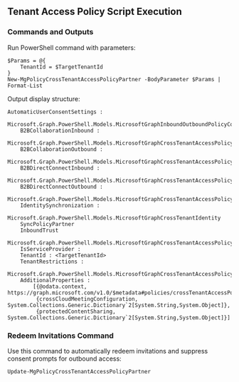 ## Tenant Access Policy Script Execution

### Commands and Outputs

Run PowerShell command with parameters:

```
$Params = @{
    TenantId = $TargetTenantId
}
New-MgPolicyCrossTenantAccessPolicyPartner -BodyParameter $Params | Format-List
```

Output display structure:

```
AutomaticUserConsentSettings :
    Microsoft.Graph.PowerShell.Models.MicrosoftGraphInboundOutboundPolicyConfiguration
    B2BCollaborationInbound :
        Microsoft.Graph.PowerShell.Models.MicrosoftGraphCrossTenantAccessPolicyB2BSetting
    B2BCollaborationOutbound :
        Microsoft.Graph.PowerShell.Models.MicrosoftGraphCrossTenantAccessPolicyB2BSetting
    B2BDirectConnectInbound :
        Microsoft.Graph.PowerShell.Models.MicrosoftGraphCrossTenantAccessPolicyB2BSetting
    B2BDirectConnectOutbound :
        Microsoft.Graph.PowerShell.Models.MicrosoftGraphCrossTenantAccessPolicyB2BSetting
    IdentitySynchronization :
        Microsoft.Graph.PowerShell.Models.MicrosoftGraphCrossTenantIdentity
    SyncPolicyPartner
    InboundTrust
        Microsoft.Graph.PowerShell.Models.MicrosoftGraphCrossTenantAccessPolicyInboundTrust
    IsServiceProvider : 
    TenantId : <TargetTenantId>
    TenantRestrictions :
        Microsoft.Graph.PowerShell.Models.MicrosoftGraphCrossTenantAccessPolicyTenantRestrictions
    AdditionalProperties :
        [{@odata.context, https://graph.microsoft.com/v1.0/$metadata#policies/crossTenantAccessPolicy/partners/$entity},
         {crossCloudMeetingConfiguration, System.Collections.Generic.Dictionary`2[System.String,System.Object]},
         {protectedContentSharing, System.Collections.Generic.Dictionary`2[System.String,System.Object]}]
```

### Redeem Invitations Command

Use this command to automatically redeem invitations and suppress consent prompts for outbound access:

```
Update-MgPolicyCrossTenantAccessPolicyPartner
```
